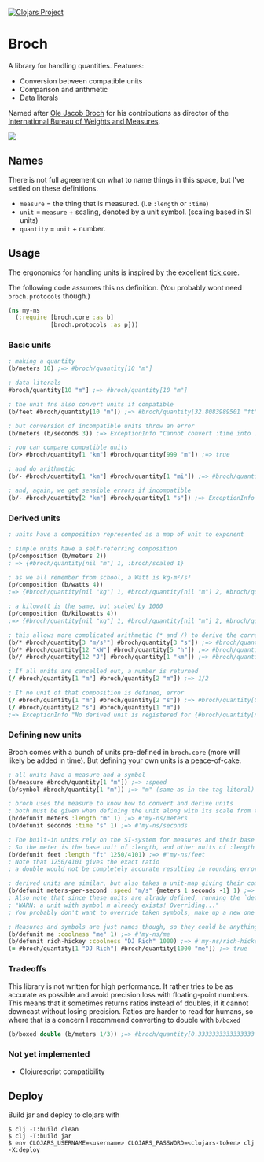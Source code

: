 [![Clojars Project](https://img.shields.io/clojars/v/no.anteo/broch.svg)](https://clojars.org/no.anteo/broch)

# Broch
A library for handling quantities. Features:
* Conversion between compatible units
* Comparison and arithmetic
* Data literals

Named after [Ole Jacob Broch](https://en.wikipedia.org/wiki/Ole_Jacob_Broch) 
for his contributions as director of the 
[International Bureau of Weights and Measures](https://en.wikipedia.org/wiki/International_Bureau_of_Weights_and_Measures). 

![](https://upload.wikimedia.org/wikipedia/commons/thumb/4/40/Ole_Jacob_Broch.png/375px-Ole_Jacob_Broch.png)

## Names
There is not full agreement on what to name things in this space, but I've settled on these definitions.
- `measure` = the thing that is measured. (i.e `:length` or `:time`)
- `unit` = `measure` + scaling, denoted by a unit symbol. (scaling based in SI units) 
- `quantity` = `unit` + number. 

## Usage
The ergonomics for handling units is inspired by the excellent 
[tick.core](https://github.com/juxt/tick#tick).

The following code assumes this ns definition. (You probably wont need `broch.protocols` though.)
```clojure 
(ns my-ns
  (:require [broch.core :as b]
            [broch.protocols :as p]))
```

### Basic units
```clojure
; making a quantity
(b/meters 10) ;=> #broch/quantity[10 "m"]

; data literals
#broch/quantity[10 "m"] ;=> #broch/quantity[10 "m"]

; the unit fns also convert units if compatible
(b/feet #broch/quantity[10 "m"]) ;=> #broch/quantity[32.8083989501 "ft"]

; but conversion of incompatible units throw an error
(b/meters (b/seconds 3)) ;=> ExceptionInfo "Cannot convert :time into :length"

; you can compare compatible units
(b/> #broch/quantity[1 "km"] #broch/quantity[999 "m"]) ;=> true

; and do arithmetic
(b/- #broch/quantity[1 "km"] #broch/quantity[1 "mi"]) ;=> #broch/quantity[-0.6093440000000001 "km"]

; and, again, we get sensible errors if incompatible
(b/- #broch/quantity[2 "km"] #broch/quantity[1 "s"]) ;=> ExceptionInfo "Cannot add/subtract :length and :time"
```

### Derived units

```clojure
; units have a composition represented as a map of unit to exponent

; simple units have a self-referring composition
(p/composition (b/meters 2))
; => {#broch/quantity[nil "m"] 1, :broch/scaled 1}

; as we all remember from school, a Watt is kg·m²/s³
(p/composition (b/watts 4)) 
;=> {#broch/quantity[nil "kg"] 1, #broch/quantity[nil "m"] 2, #broch/quantity[nil "s"] -3, , :broch/scaled 1}

; a kilowatt is the same, but scaled by 1000
(p/composition (b/kilowatts 4))
;=> {#broch/quantity[nil "kg"] 1, #broch/quantity[nil "m"] 2, #broch/quantity[nil "s"] -3, :broch/scaled 1000}

; this allows more complicated arithmetic (* and /) to derive the correct unit and convert the quantity, if it's defined
(b/* #broch/quantity[3 "m/s²"] #broch/quantity[3 "s"]) ;=> #broch/quantity[9 "m/s"]
(b/* #broch/quantity[12 "kW"] #broch/quantity[5 "h"]) ;=> #broch/quantity[60 "kWh"]
(b// #broch/quantity[12 "J"] #broch/quantity[1 "km"]) ;=> #broch/quantity[0.12 "N"]

; If all units are cancelled out, a number is returned
(/ #broch/quantity[1 "m"] #broch/quantity[2 "m"]) ;=> 1/2

; If no unit of that composition is defined, error
(/ #broch/quantity[1 "m"] #broch/quantity[2 "s"]) ;=> #broch/quantity[0.5 "m/s"]
(/ #broch/quantity[2 "s"] #broch/quantity[1 "m"]) 
;=> ExceptionInfo "No derived unit is registered for {#broch/quantity[nil "s"] 1, #broch/quantity[nil "m"] -1}"
```

### Defining new units
Broch comes with a bunch of units pre-defined in `broch.core` (more will likely be added in time).
But defining your own units is a peace-of-cake. 

```clojure
; all units have a measure and a symbol 
(b/measure #broch/quantity[1 "m"]) ;=> :speed 
(b/symbol #broch/quantity[1 "m"]) ;=> "m" (same as in the tag literal)

; broch uses the measure to know how to convert and derive units
; both must be given when defining the unit along with its scale from the "base" unit of that measure
(b/defunit meters :length "m" 1) ;=> #'my-ns/meters
(b/defunit seconds :time "s" 1) ;=> #'my-ns/seconds

; The built-in units rely on the SI-system for measures and their base units. 
; So the meter is the base unit of :length, and other units of :length must specify their scale relative to it. 
(b/defunit feet :length "ft" 1250/4101) ;=> #'my-ns/feet  
; Note that 1250/4101 gives the exact ratio
; a double would not be completely accurate resulting in rounding errors on conversion.

; derived units are similar, but also takes a unit-map giving their composition
(b/defunit meters-per-second :speed "m/s" {meters 1 seconds -1} 1) ;=> #'my-ns/meters-per-second
; Also note that since these units are alrady defined, running the `defunit` forms above would print warnings like 
; "WARN: a unit with symbol m already exists! Overriding..." 
; You probably don't want to override taken symbols, make up a new one instead.

; Measures and symbols are just names though, so they could be anything. For example:
(b/defunit me :coolness "me" 1) ;=> #'my-ns/me
(b/defunit rich-hickey :coolness "DJ Rich" 1000) ;=> #'my-ns/rich-hickey
(= #broch/quantity[1 "DJ Rich"] #broch/quantity[1000 "me"]) ;=> true
```

### Tradeoffs
This library is not written for high performance. 
It rather tries to be as accurate as possible and avoid precision loss with floating-point numbers. 
This means that it sometimes returns ratios instead of doubles, if it cannot downcast without losing precision.
Ratios are harder to read for humans, so where that is a concern I recommend converting to double with `b/boxed`
```clojure 
(b/boxed double (b/meters 1/3)) ;=> #broch/quantity[0.3333333333333333 "m"]

```

### Not yet implemented
- Clojurescript compatibility

## Deploy
Build jar and deploy to clojars with
```shell
$ clj -T:build clean
$ clj -T:build jar
$ env CLOJARS_USERNAME=<username> CLOJARS_PASSWORD=<clojars-token> clj -X:deploy
```
